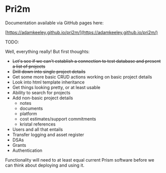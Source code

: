 # Pri2m

Documentation available via GitHub pages here:

[https://adamkeeley.github.io/pri2m/](https://adamkeeley.github.io/pri2m/)

TODO:

Well, everything really! But first thoughts:

- ~~Let's see if we can't establish a connection to test database and present a list of projects~~
- ~~Drill down into single project details~~
- Get some more basic CRUD actions working on basic project details
- Look into html template inheritance
- Get things looking pretty, or at least usable
- Ability to search for projects 
- Add non-basic project details
    - notes
    - documents
    - platform
    - cost estimates/support commitments
    - kristal references
- Users and all that entails
- Transfer logging and asset register
- DSAs 
- Grants
- Authentication

Functionality will need to at least equal current Prism software before we can think about deploying and using it.
